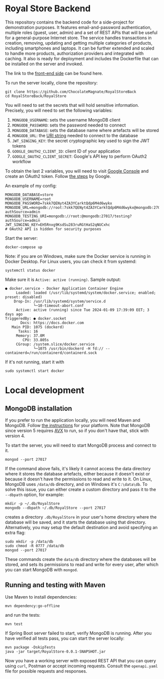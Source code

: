 # Royal Store Backend
This repository contains the backend code for a side-project 
for demonstration purposes. It features email-and-password authentication,
multiple roles (guest, user, admin) and a set of REST APIs that will be useful
for a general-purpose Internet store. The service handles transactions in creation,
removing, updating and getting multiple categories of products, including smartphones
and laptops. It can be further extended and scaled to handle more products, authorization
providers and integrated with caching. It also is ready for deployment and includes the 
Dockerfile that can be installed on the server and invoked. 

The link to the [front-end side](https://github.com/staybacc/rooting/compare) can be found here.

To run the server locally, clone the repository: 
```commandline
git clone https://github.com/ChocolateMagnate/RoyalStoreBack
cd RoyalStoreBack/RoyalStore
```
You will need to set the secrets that will hold sensitive 
information. Precisely, you will need to set the following variables:
1. `MONGODB_USERNAME`: sets the username MongoDB client
2. `MONGODB_PASSWORD`: sets the password needed to connect
3. `MONGODB_DATABASE`: sets the database name where artefacts will be stored
4. `MONGODB_URL`: the [URI string](https://www.mongodb.com/docs/manual/reference/connection-string/) needed to connect to the database
5. `JWT_SINGING_KEY`: the secret cryptographic key used to sign the JWT tokens
6. `GOOGLE_OAUTH2_CLIENT_ID`: client ID of your application
7. `GOOGLE_OAUTH2_CLIENT_SECRET`: Google's API key to perform OAuth2 workflow

To obtain the last 2 variables, you will need to visit [Google Console](https://console.google.com)
and create an OAuth2 token. Follow [the steps](https://developers.google.com/identity/protocols/oauth2)
by Google.

An example of my config:
```
MONGODB_DATABASE=store
MONGODB_USERNAME=root
MONGODB_PASSWORD=7skk7QENyt4ZA3YCarktQdp6M4d6wykx
MONGODB_URL=mongodb://root:7skk7QENyt4ZA3YCarktQdp6M4d6wykx@mongodb:27017/store?authSource=admin
MONGODB_TESTING_URI=mongodb://root:@mongodb:27017/testing?authSource=admin
JWT_SINGING_KEY=EH5Rnxg9KsdSu283ruRGtHaS2qNUCxhc
# OAuth2 API is hidden for security purposes
```
Start the server:
```commandline
docker-compose up
```

Note: if you are on Windows, make sure the Docker service is running in 
Docker Desktop. For Linux users, you can check it from systemd:
```commandline
systemctl status docker
```
Make sure it is `Active: active (running)`. Sample output:
```text
● docker.service - Docker Application Container Engine
     Loaded: loaded (/usr/lib/systemd/system/docker.service; enabled; preset: disabled)
    Drop-In: /usr/lib/systemd/system/service.d
             └─10-timeout-abort.conf
     Active: active (running) since Tue 2024-01-09 17:39:09 EET; 3 days ago
TriggeredBy: ● docker.socket
       Docs: https://docs.docker.com
   Main PID: 1075 (dockerd)
      Tasks: 16
     Memory: 37.0M
        CPU: 33.805s
     CGroup: /system.slice/docker.service
             └─1075 /usr/bin/dockerd -H fd:// --containerd=/run/containerd/containerd.sock
```
If it's not running, start it with
```commandline
sudo systemctl start docker
```
# Local development
## MongoDB installation 
If you prefer to run the application locally, you will need Maven and MongoDB.
Follow [the instructions](https://www.mongodb.com/docs/manual/installation/) for
your platform. Note that MongoDB since version 5 requires [AVX](https://en.wikipedia.org/wiki/Advanced_Vector_Extensions)
to run, so if you don't have that, stick with version 4. 

To start the server, you will need to start MongoDB process and connect to it. 
```commandline
mongod --port 27017
```
If the command above fails, it's likely it cannot access the data directory where it
stores the database artefacts, either because it doesn't exist or because it doesn't have
the permissions to read and write to it. On Linux, MongoDB uses `/data/db` directory, and on
Windows it's `C:\data\db`. To solve this issue, you can either create a custom directory 
and pass it to the `--dbpath` option, for example:
```commandline
mkdir -p ~/.db/RoyalStore
mongodb --dbpath ~/.db/RoyalStore --port 27017
```
creates a directory `.db/RoyalStore` in your user's home directory where the database will
be saved, and it starts the database using that directory. Alternatively, you may setup the 
default destination and avoid specifying an extra flag:
```commandline
sudo mkdir -p /data/db
sudo chmod -R 0777 /data/db
mongod --port 27017
```
These commands create the `data/db` directory where the databases will be stored, and sets 
its permissions to read and write for every user, after which you can start MongoDB with `mongod`.
## Running and testing with Maven
Use Maven to install dependencies:
```commandline
mvn dependency:go-offline
```
and run the tests:
```commandline
mvn test
```
If Spring Boot server failed to start, verify MongoDB
is running. After you have verified all tests pass, you
can start the server locally:
```commandline
mvn package -DskipTests
java -jar target/RoyalStore-0.0.1-SNAPSHOT.jar
```
Now you have a working server with exposed REST API that
you can query using `curl`, Postman or accept incoming requests.
Consult the `openapi.yaml` file for possible requests and responses.
